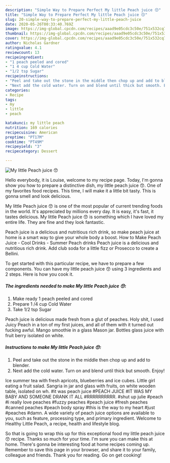 ```yaml
---
description: "Simple Way to Prepare Perfect My little Peach juice 😙"
title: "Simple Way to Prepare Perfect My little Peach juice 😙"
slug: 20-simple-way-to-prepare-perfect-my-little-peach-juice
date: 2020-05-26T00:33:40.769Z
image: https://img-global.cpcdn.com/recipes/aaad9e05cdc3c50e/751x532cq70/my-little-peach-juice-😙-recipe-main-photo.jpg
thumbnail: https://img-global.cpcdn.com/recipes/aaad9e05cdc3c50e/751x532cq70/my-little-peach-juice-😙-recipe-main-photo.jpg
cover: https://img-global.cpcdn.com/recipes/aaad9e05cdc3c50e/751x532cq70/my-little-peach-juice-😙-recipe-main-photo.jpg
author: Nicholas Gardner
ratingvalue: 4.1
reviewcount: 13
recipeingredient:
- "1 peach peeled and cored"
- "1 4 cup Cold Water"
- "1/2 tsp Sugar"
recipeinstructions:
- "Peel and take out the stone in the middle then chop up and add to blender."
- "Next add the cold water. Turn on and blend until thick but smooth. Enjoy!"
categories:
- Recipe
tags:
- my
- little
- peach

katakunci: my little peach 
nutrition: 169 calories
recipecuisine: American
preptime: "PT17M"
cooktime: "PT49M"
recipeyield: "3"
recipecategory: Dessert

---
```



![My little Peach juice 😙](https://img-global.cpcdn.com/recipes/aaad9e05cdc3c50e/751x532cq70/my-little-peach-juice-😙-recipe-main-photo.jpg)

Hello everybody, it is Louise, welcome to my recipe page. Today, I'm gonna show you how to prepare a distinctive dish, my little peach juice 😙. One of my favorites food recipes. This time, I will make it a little bit tasty. This is gonna smell and look delicious.

My little Peach juice 😙 is one of the most popular of current trending foods in the world. It's appreciated by millions every day. It is easy, it's fast, it tastes delicious. My little Peach juice 😙 is something which I have loved my entire life. They are fine and they look fantastic.

Peach juice is a delicious and nutritious rich drink, so make peach juice at home is a smart way to give your whole body a boost. How to Make Peach Juice - Cool Drinks - Summer Peach drinks Peach juice is a delicious and nutritious rich drink. Add club soda for a little fizz or Prosecco to create a Bellini.


To get started with this particular recipe, we have to prepare a few components. You can have my little peach juice 😙 using 3 ingredients and 2 steps. Here is how you cook it.

<!--inarticleads1-->

##### The ingredients needed to make My little Peach juice 😙:

1. Make ready 1 peach peeled and cored
1. Prepare 1 /4 cup Cold Water
1. Take 1/2 tsp Sugar


Peach juice is delicious made fresh from a glut of peaches. Holy shit, I used Juicy Peach in a ton of my first juices, and all of them with it turned out fucking awful. Mango smoothie in a glass Mason jar. Bottles glass juice with fruit berry isolated on white. 

<!--inarticleads2-->

##### Instructions to make My little Peach juice 😙:

1. Peel and take out the stone in the middle then chop up and add to blender.
1. Next add the cold water. Turn on and blend until thick but smooth. Enjoy!


Ice summer tea with fresh apricots, blueberries and ice cubes. Little girl eating a fruit salad. Sangria in jar and glass with fruits, on white wooden table, isolated on wh. #it was peach juice #PEACH JUICE #IT WAS MY BABY AND SOMEONE DRANK IT ALL #RRRRRRRRRR. #shut up julie #peach #i really love peaches #fuzzy peaches #peach juice #fresh peaches #canned peaches #peach body spray #this is the way to my heart #just #peaches #damn. A wide variety of peach juice options are available to you, such as feature, processing type, and primary ingredient. Welcome to Healthy Little Peach, a recipe, health and lifestyle blog. 

So that is going to wrap this up for this exceptional food my little peach juice 😙 recipe. Thanks so much for your time. I'm sure you can make this at home. There's gonna be interesting food at home recipes coming up. Remember to save this page in your browser, and share it to your family, colleague and friends. Thank you for reading. Go on get cooking!
